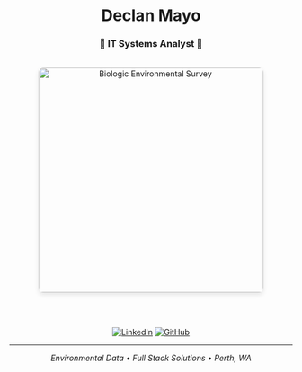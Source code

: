 <div align="center">

# Declan Mayo

### 🌱 IT Systems Analyst 🌱

<br>

<a href="https://biologicenv.com.au" target="_blank">
  <img src="https://distl.com.au/wp-content/uploads/2023/05/651658152295211.631b4c634a31d.jpg" alt="Biologic Environmental Survey" width="400" style="border-radius: 8px; box-shadow: 0 4px 8px rgba(0,0,0,0.1);" />
</a>

<br><br>

[![LinkedIn](https://img.shields.io/badge/LinkedIn-0077B5?style=for-the-badge&logo=linkedin&logoColor=white)](https://www.linkedin.com/in/declan-mayo-233b7a179)
[![GitHub](https://img.shields.io/badge/GitHub-100000?style=for-the-badge&logo=github&logoColor=white)](https://github.com/DMayoBiologic)

---

*Environmental Data • Full Stack Solutions • Perth, WA*

</div>
